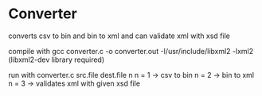 # Converter
 converts csv to bin and bin to xml and can validate xml with xsd file
 
 compile with gcc converter.c -o converter.out -I/usr/include/libxml2 -lxml2
 (libxml2-dev library required)
 
 run with converter.c src.file dest.file n
 n = 1 -> csv to bin
 n = 2 -> bin to xml
 n = 3 -> validates xml with given xsd file
